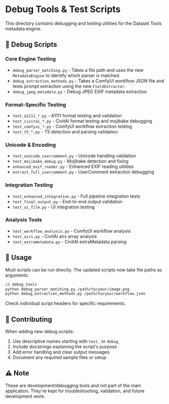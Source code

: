 # Debug Tools & Test Scripts

This directory contains debugging and testing utilities for the Dataset Tools metadata engine.

## 🔧 Debug Scripts

### Core Engine Testing
- `debug_parser_matching.py` - Takes a file path and uses the new `MetadataEngine` to identify which parser is matched.
- `debug_extraction_methods.py` - Takes a ComfyUI workflow JSON file and tests prompt extraction using the new `FieldExtractor`.
- `debug_jpeg_metadata.py` - Debug JPEG EXIF metadata extraction

### Format-Specific Testing
- `test_a1111_*.py` - A1111 format testing and validation
- `test_civitai_*.py` - CivitAI format testing and mojibake debugging
- `test_comfyui_*.py` - ComfyUI workflow extraction testing
- `test_t5_*.py` - T5 detection and parsing validation

### Unicode & Encoding
- `test_unicode_usercomment.py` - Unicode handling validation
- `test_mojibake_debug.py` - Mojibake detection and fixing
- `enhanced_exif_reader.py` - Enhanced EXIF reading utilities
- `extract_full_usercomment.py` - UserComment extraction debugging

### Integration Testing
- `test_enhanced_integration.py` - Full pipeline integration tests
- `test_final_output.py` - End-to-end output validation
- `test_ui_file.py` - UI integration testing

### Analysis Tools
- `test_workflow_analysis.py` - ComfyUI workflow analysis
- `test_airs.py` - CivitAI airs array analysis
- `test_extrametadata.py` - CivitAI extraMetadata parsing

## 🚀 Usage

Most scripts can be run directly. The updated scripts now take file paths as arguments:

```bash
cd debug_tools
python debug_parser_matching.py /path/to/your/image.png
python debug_extraction_methods.py /path/to/your/workflow.json
```

Check individual script headers for specific requirements.

## 📝 Contributing

When adding new debug scripts:
1. Use descriptive names starting with `test_` or `debug_`
2. Include docstrings explaining the script's purpose
3. Add error handling and clear output messages
4. Document any required sample files or setup

## ⚠️ Note

These are development/debugging tools and not part of the main application. They're kept for troubleshooting, validation, and future development work.

